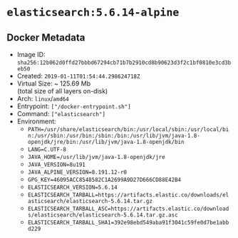 # `elasticsearch:5.6.14-alpine`

## Docker Metadata

- Image ID: `sha256:12b062d0ffd27bbbd67294cb71b7b2910cd8b90623d3f2c1bf0810e3cd3beb50`
- Created: `2019-01-11T01:54:44.298624718Z`
- Virtual Size: ~ 125.69 Mb  
  (total size of all layers on-disk)
- Arch: `linux`/`amd64`
- Entrypoint: `["/docker-entrypoint.sh"]`
- Command: `["elasticsearch"]`
- Environment:
  - `PATH=/usr/share/elasticsearch/bin:/usr/local/sbin:/usr/local/bin:/usr/sbin:/usr/bin:/sbin:/bin:/usr/lib/jvm/java-1.8-openjdk/jre/bin:/usr/lib/jvm/java-1.8-openjdk/bin`
  - `LANG=C.UTF-8`
  - `JAVA_HOME=/usr/lib/jvm/java-1.8-openjdk/jre`
  - `JAVA_VERSION=8u191`
  - `JAVA_ALPINE_VERSION=8.191.12-r0`
  - `GPG_KEY=46095ACC8548582C1A2699A9D27D666CD88E42B4`
  - `ELASTICSEARCH_VERSION=5.6.14`
  - `ELASTICSEARCH_TARBALL=https://artifacts.elastic.co/downloads/elasticsearch/elasticsearch-5.6.14.tar.gz`
  - `ELASTICSEARCH_TARBALL_ASC=https://artifacts.elastic.co/downloads/elasticsearch/elasticsearch-5.6.14.tar.gz.asc`
  - `ELASTICSEARCH_TARBALL_SHA1=392e98ebd549aba91f3041c59fe0d7be1abbd229`
